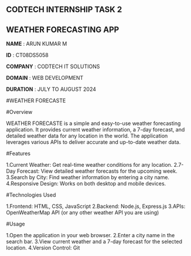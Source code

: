 ## CODTECH INTERNSHIP TASK 2 
## WEATHER FORECASTING APP

**NAME**    :    ARUN KUMAR M

**ID**  :  CT08DS5058

**COMPANY**  :  CODTECH IT SOLUTIONS

**DOMAIN**  :  WEB DEVELOPMENT

**DURATION**  :  JULY TO AUGUST  2024

#WEATHER FORECASTE
 
#Overview

WEATHER FORECASTE is a simple and easy-to-use weather forecasting application. It provides current weather information, a 7-day forecast, and detailed weather data for any location in the world. The application leverages various APIs to deliver accurate and up-to-date weather data.

#Features

1.Current Weather: Get real-time weather conditions for any location.
2.7-Day Forecast: View detailed weather forecasts for the upcoming week.
3.Search by City: Find weather information by entering a city name.
4.Responsive Design: Works on both desktop and mobile devices.

#Technologies Used

1.Frontend: HTML, CSS, JavaScript
2.Backend: Node.js, Express.js
3.APIs: OpenWeatherMap API (or any other weather API you are using)

#Usage

1.Open the application in your web browser.
2.Enter a city name in the search bar.
3.View current weather and a 7-day forecast for the selected location.
4.Version Control: Git
